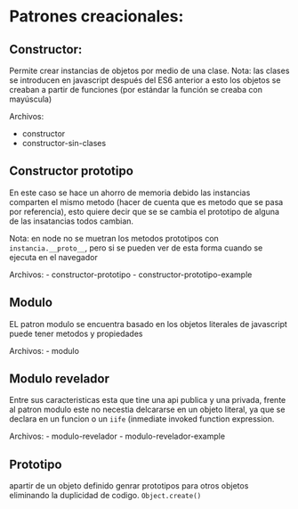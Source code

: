# Patrones creacionales:


## Constructor:

Permite crear instancias de objetos por medio de una clase.
Nota: las clases se introducen en javascript después del ES6 anterior a esto los objetos se creaban a partir de funciones (por estándar la función se creaba con mayúscula)

Archivos:
 - constructor
 - constructor-sin-clases

## Constructor prototipo

En este caso se hace un ahorro de memoria debido las instancias comparten el mismo metodo (hacer de cuenta que es metodo que se pasa por referencia),
esto quiere decir que se se cambia el prototipo de alguna de las insatancias todos cambian.

Nota: en node no se muetran los metodos prototipos con `instancia.__proto__`, pero si se pueden ver de esta forma cuando se ejecuta en el navegador

Archivos:
    - constructor-prototipo
    - constructor-prototipo-example


## Modulo

EL patron modulo se encuentra basado en los objetos literales de javascript puede tener metodos y propiedades 

Archivos:
    - modulo

## Modulo revelador

Entre sus caracteristicas esta que tine una api publica y una privada, frente al patron modulo este no necestia delcararse en un objeto literal,
ya que se declara en un funcion o un `iife` (inmediate invoked function expression.

Archivos:
    - modulo-revelador
    - modulo-revelador-example

## Prototipo
apartir de un objeto definido genrar prototipos para otros objetos eliminando la duplicidad de codigo.
`Object.create()`